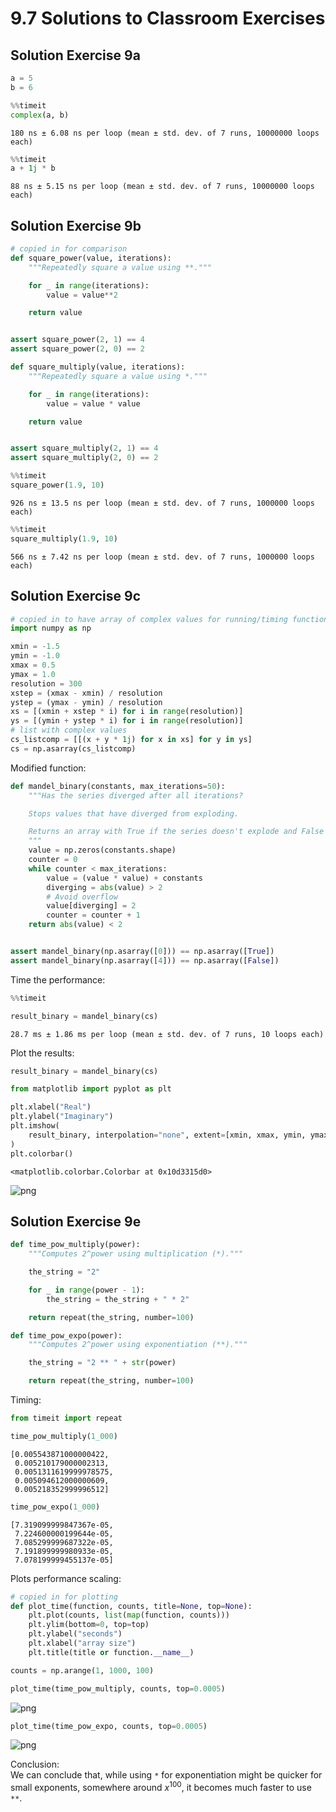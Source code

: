 # 9.7 Solutions to Classroom Exercises

## Solution Exercise 9a


```python
a = 5
b = 6
```


```python
%%timeit
complex(a, b)
```

    180 ns ± 6.08 ns per loop (mean ± std. dev. of 7 runs, 10000000 loops each)



```python
%%timeit
a + 1j * b
```

    88 ns ± 5.15 ns per loop (mean ± std. dev. of 7 runs, 10000000 loops each)


## Solution Exercise 9b


```python
# copied in for comparison
def square_power(value, iterations):
    """Repeatedly square a value using **."""

    for _ in range(iterations):
        value = value**2

    return value


assert square_power(2, 1) == 4
assert square_power(2, 0) == 2
```


```python
def square_multiply(value, iterations):
    """Repeatedly square a value using *."""

    for _ in range(iterations):
        value = value * value

    return value


assert square_multiply(2, 1) == 4
assert square_multiply(2, 0) == 2
```


```python
%%timeit
square_power(1.9, 10)
```

    926 ns ± 13.5 ns per loop (mean ± std. dev. of 7 runs, 1000000 loops each)



```python
%%timeit
square_multiply(1.9, 10)
```

    566 ns ± 7.42 ns per loop (mean ± std. dev. of 7 runs, 1000000 loops each)


## Solution Exercise 9c


```python
# copied in to have array of complex values for running/timing function
import numpy as np

xmin = -1.5
ymin = -1.0
xmax = 0.5
ymax = 1.0
resolution = 300
xstep = (xmax - xmin) / resolution
ystep = (ymax - ymin) / resolution
xs = [(xmin + xstep * i) for i in range(resolution)]
ys = [(ymin + ystep * i) for i in range(resolution)]
# list with complex values
cs_listcomp = [[(x + y * 1j) for x in xs] for y in ys]
cs = np.asarray(cs_listcomp)
```

Modified function:


```python
def mandel_binary(constants, max_iterations=50):
    """Has the series diverged after all iterations?

    Stops values that have diverged from exploding.

    Returns an array with True if the series doesn't explode and False otherwise.
    """
    value = np.zeros(constants.shape)
    counter = 0
    while counter < max_iterations:
        value = (value * value) + constants
        diverging = abs(value) > 2
        # Avoid overflow
        value[diverging] = 2
        counter = counter + 1
    return abs(value) < 2


assert mandel_binary(np.asarray([0])) == np.asarray([True])
assert mandel_binary(np.asarray([4])) == np.asarray([False])
```

Time the performance:


```python
%%timeit

result_binary = mandel_binary(cs)
```

    28.7 ms ± 1.86 ms per loop (mean ± std. dev. of 7 runs, 10 loops each)


Plot the results:


```python
result_binary = mandel_binary(cs)
```


```python
from matplotlib import pyplot as plt

plt.xlabel("Real")
plt.ylabel("Imaginary")
plt.imshow(
    result_binary, interpolation="none", extent=[xmin, xmax, ymin, ymax], origin="lower"
)
plt.colorbar()
```




    <matplotlib.colorbar.Colorbar at 0x10d3315d0>




    
![png](/Users/lbokeria/Documents/hack_week_2023/reginald/data_processing/rse_course_modules/module09_programming_for_speed/09_07_solutions_classroom_exercises_18_1.png)
    


## Solution Exercise 9e


```python
def time_pow_multiply(power):
    """Computes 2^power using multiplication (*)."""

    the_string = "2"

    for _ in range(power - 1):
        the_string = the_string + " * 2"

    return repeat(the_string, number=100)
```


```python
def time_pow_expo(power):
    """Computes 2^power using exponentiation (**)."""

    the_string = "2 ** " + str(power)

    return repeat(the_string, number=100)
```

Timing:


```python
from timeit import repeat

time_pow_multiply(1_000)
```




    [0.005543871000000422,
     0.005210179000002313,
     0.0051311619999978575,
     0.005094612000000609,
     0.005218352999996512]




```python
time_pow_expo(1_000)
```




    [7.319099999847367e-05,
     7.224600000199644e-05,
     7.085299999687322e-05,
     7.191899999980933e-05,
     7.078199999455137e-05]



Plots performance scaling:


```python
# copied in for plotting
def plot_time(function, counts, title=None, top=None):
    plt.plot(counts, list(map(function, counts)))
    plt.ylim(bottom=0, top=top)
    plt.ylabel("seconds")
    plt.xlabel("array size")
    plt.title(title or function.__name__)
```


```python
counts = np.arange(1, 1000, 100)
```


```python
plot_time(time_pow_multiply, counts, top=0.0005)
```


    
![png](/Users/lbokeria/Documents/hack_week_2023/reginald/data_processing/rse_course_modules/module09_programming_for_speed/09_07_solutions_classroom_exercises_28_0.png)
    



```python
plot_time(time_pow_expo, counts, top=0.0005)
```


    
![png](/Users/lbokeria/Documents/hack_week_2023/reginald/data_processing/rse_course_modules/module09_programming_for_speed/09_07_solutions_classroom_exercises_29_0.png)
    


Conclusion:  
We can conclude that, while using `*` for exponentiation might be quicker for small exponents, somewhere around $x^{100}$, it becomes much faster to use `**`. 

